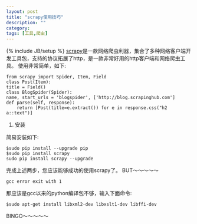 ```yaml
---
layout: post
title: "scrapy使用技巧"
description: ""
category: 
tags: [工具,爬虫]
---
```

{% include JB/setup %}
[scrapy](http://scrapy.org/)是一款网络爬虫利器，集合了多种网络客户端开发工具包，支持的协议拓展了http，是一款非常好用的http客户端和网络爬虫工具。
使用非常简单，如下:
 
    from scrapy import Spider, Item, Field
    class Post(Item):
	title = Field()
    class BlogSpider(Spider):
	name, start_urls = 'blogspider', ['http://blog.scrapinghub.com']
	def parse(self, response):
	    return [Post(title=e.extract()) for e in response.css("h2 a::text")]


1. 安装

  简易安装如下:
    
    $sudo pip install --upgrade pip
    $sudo pip install scrapy 
    sudo pip install scrapy --upgrade

  完成上述两步，您应该能够成功的使用scrapy了。
  BUT～～～～～

    gcc error exit with 1

  那应该是gcc以来的python编译包不够，输入下面命令:

    $sudo apt-get install libxml2-dev libxslt1-dev libffi-dev

  BINGO～～～～～
